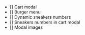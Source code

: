 - [] Cart modal
- [] Burger menu
- [] Dynamic sneakers numbers
- [] Sneakers numbers in cart modal
- [] Modal images